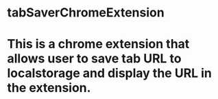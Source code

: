 # tabSaverChromeExtension

# This is a chrome extension that allows user to save tab URL to localstorage and display the URL in the extension.

